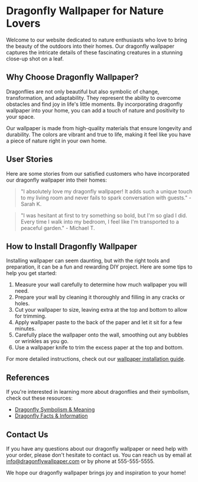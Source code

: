 <!--
Write me content for website with wallpaper which alt text is:

"A close-up of a dragonfly on a leaf"

The name/title of the page should not be 1:1 copy of the alt text but rather a real content of the website which is using this wallpaper.

- Use markdown format
- Start with the heading
- The content should look like a real website
- Include real sections like references, contact, user stories, etc. use things relevant to the page purpose.
- Feel free to use structure like headings, bullets, numbering, blockquotes, paragraphs, horizontal lines, etc.
- You can use formatting like bold or _italic_
- You can include UTF-8 emojis
- Links should be only #hash anchors (and you can refer to the document itself)
- Do not include images
-->

<!--font:Open Sans-->

# Dragonfly Wallpaper for Nature Lovers

Welcome to our website dedicated to nature enthusiasts who love to bring the beauty of the outdoors into their homes. Our dragonfly wallpaper captures the intricate details of these fascinating creatures in a stunning close-up shot on a leaf.

## Why Choose Dragonfly Wallpaper?

Dragonflies are not only beautiful but also symbolic of change, transformation, and adaptability. They represent the ability to overcome obstacles and find joy in life's little moments. By incorporating dragonfly wallpaper into your home, you can add a touch of nature and positivity to your space.

Our wallpaper is made from high-quality materials that ensure longevity and durability. The colors are vibrant and true to life, making it feel like you have a piece of nature right in your own home.

## User Stories

Here are some stories from our satisfied customers who have incorporated our dragonfly wallpaper into their homes:

> "I absolutely love my dragonfly wallpaper! It adds such a unique touch to my living room and never fails to spark conversation with guests." - Sarah K.

> "I was hesitant at first to try something so bold, but I'm so glad I did. Every time I walk into my bedroom, I feel like I'm transported to a peaceful garden." - Michael T.

## How to Install Dragonfly Wallpaper

Installing wallpaper can seem daunting, but with the right tools and preparation, it can be a fun and rewarding DIY project. Here are some tips to help you get started:

1. Measure your wall carefully to determine how much wallpaper you will need.
2. Prepare your wall by cleaning it thoroughly and filling in any cracks or holes.
3. Cut your wallpaper to size, leaving extra at the top and bottom to allow for trimming.
4. Apply wallpaper paste to the back of the paper and let it sit for a few minutes.
5. Carefully place the wallpaper onto the wall, smoothing out any bubbles or wrinkles as you go.
6. Use a wallpaper knife to trim the excess paper at the top and bottom.

For more detailed instructions, check out our [wallpaper installation guide](#installation-guide).

## References

If you're interested in learning more about dragonflies and their symbolism, check out these resources:

-   [Dragonfly Symbolism & Meaning](https://www.buildingbeautifulsouls.com/symbols-meanings/animal-symbolism/dragonfly-symbolism-meaning/)
-   [Dragonfly Facts & Information](https://www.dragonfly-site.com/)

## Contact Us

If you have any questions about our dragonfly wallpaper or need help with your order, please don't hesitate to contact us. You can reach us by email at [info@dragonflywallpaper.com](mailto:info@dragonflywallpaper.com) or by phone at 555-555-5555.

We hope our dragonfly wallpaper brings joy and inspiration to your home!
